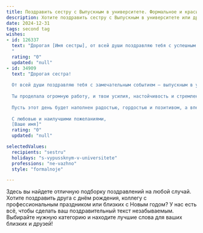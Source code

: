 ```yaml
---
title: Поздравить сестру с Выпускным в университете. Формальное и красивое
description: Хотите поздравить сестру с Выпускным в университете или другим праздником? Наш ИИ создаст незабываемое поздравление, а вы обязательно выделитесь среди других.  
date: 2024-12-31
tags: second tag
wishes:
- id: 126337
  text: "Дорогая [Имя сестры], от всей души поздравляю тебя с успешным окончанием университета!  Этот день знаменует собой  завершение важного этапа твоей жизни и открывает перед тобой новые горизонты возможностей. Желаю тебе дальнейших успехов, ярких достижений и реализации всех твоих планов. Пусть твоя жизнь будет наполнена радостью, счастьем и  успехами во всех начинаниях!
  "
  rating: "0"
  updated: "null"
- id: 34909
  text: "Дорогая сестра!
  
  От всей души поздравляю тебя с замечательным событием – выпускным в университете! Этот день символизирует не только завершение долгого и увлекательного пути обучения, но и открытие новых горизонтов и возможностей для реализации твоих амбиций и мечт.
  
  Ты проделала огромную работу, и твои усилия, настойчивость и стремление к знаниям достойны искреннего восхищения. Уверен(а), что полученные знания и навыки станут надежным фундаментом для твоей дальнейшей профессиональной жизни.
  
  Пусть этот день будет наполнен радостью, гордостью и позитивом, а впереди ждут только удачные свершения и большие успехи. Желаю тебе не останавливаться на достигнутом, смело идти к своим целям и всегда оставаться верной своим мечтам.
  
  С любовью и наилучшими пожеланиями,
  [Ваше имя]"
  rating: "0"
  updated: "null"

selectedValues:
  recipients: "sestru"
  holidays: "s-vypussknym-v-universitete"
  professions: "ne-vazhno"
  style: "formalnoje"

---
```


Здесь вы найдете отличную подборку поздравлений на любой случай.
Хотите поздравить друга с днём рождения, коллегу с профессиональным праздником или близких с Новым годом? У нас есть всё, чтобы сделать ваш поздравительный текст незабываемым. Выбирайте нужную категорию и находите лучшие слова для ваших близких и друзей!
